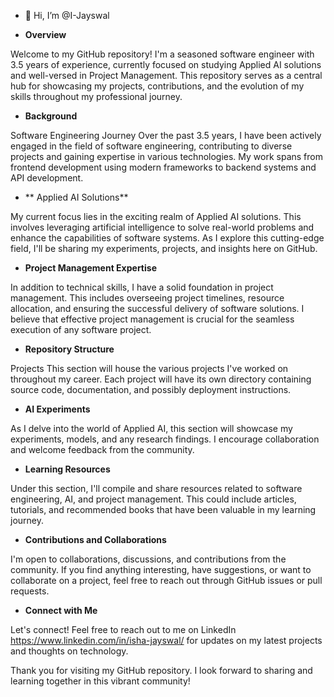 - 👋 Hi, I’m @I-Jayswal
  
- **Overview**

Welcome to my GitHub repository! I'm a seasoned software engineer with 3.5 years of experience, currently focused on studying Applied AI solutions and well-versed in Project Management. This repository serves as a central hub for showcasing my projects, contributions, and the evolution of my skills throughout my professional journey.

- **Background**

Software Engineering Journey
Over the past 3.5 years, I have been actively engaged in the field of software engineering, contributing to diverse projects and gaining expertise in various technologies. My work spans from frontend development using modern frameworks to backend systems and API development.

- ** Applied AI Solutions**

My current focus lies in the exciting realm of Applied AI solutions. This involves leveraging artificial intelligence to solve real-world problems and enhance the capabilities of software systems. As I explore this cutting-edge field, I'll be sharing my experiments, projects, and insights here on GitHub.

- **Project Management Expertise**

In addition to technical skills, I have a solid foundation in project management. This includes overseeing project timelines, resource allocation, and ensuring the successful delivery of software solutions. I believe that effective project management is crucial for the seamless execution of any software project.

- **Repository Structure**

Projects
This section will house the various projects I've worked on throughout my career. Each project will have its own directory containing source code, documentation, and possibly deployment instructions.

- **AI Experiments**

As I delve into the world of Applied AI, this section will showcase my experiments, models, and any research findings. I encourage collaboration and welcome feedback from the community.

- **Learning Resources**

Under this section, I'll compile and share resources related to software engineering, AI, and project management. This could include articles, tutorials, and recommended books that have been valuable in my learning journey.

- **Contributions and Collaborations**

I'm open to collaborations, discussions, and contributions from the community. If you find anything interesting, have suggestions, or want to collaborate on a project, feel free to reach out through GitHub issues or pull requests.

- **Connect with Me**

Let's connect! Feel free to reach out to me on LinkedIn https://www.linkedin.com/in/isha-jayswal/ for updates on my latest projects and thoughts on technology.

Thank you for visiting my GitHub repository. I look forward to sharing and learning together in this vibrant community!
<!---
I-Jayswal/I-Jayswal is a ✨ special ✨ repository because its `README.md` (this file) appears on your GitHub profile.
You can click the Preview link to take a look at your changes.
--->
